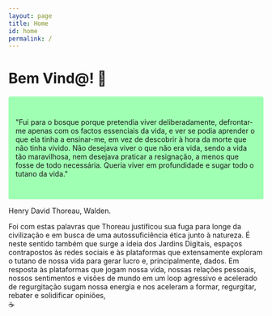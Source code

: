 ```yaml
---
layout: page
title: Home
id: home
permalink: /
---
```


# Bem Vind@! 🌱

<p style="padding: 3em 1em; background: #9fffb2; border-radius: 4px;">
  "Fui para o bosque porque pretendia viver deliberadamente, defrontar-me apenas com os factos essenciais da vida, e ver se podia aprender o que ela tinha a ensinar-me, em vez de descobrir à hora da morte que não tinha vivido. Não desejava viver o que não era vida, sendo a vida tão maravilhosa, nem desejava praticar a resignação, a menos que fosse de todo necessária. Queria viver em profundidade e sugar todo o tutano da vida."

Henry David Thoreau, Walden. 
</p>

Foi com estas palavras que Thoreau justificou sua fuga para longe da civilização e em busca de uma autossuficiência ética junto à natureza. É neste sentido também que surge a ideia dos Jardins Digitais, espaços contrapostos às redes sociais e às plataformas que extensamente exploram o tutano de nossa vida para gerar lucro e, principalmente, dados. Em resposta às plataformas que jogam nossa vida, nossas relações pessoais, nossos sentimentos e visões de mundo em um loop agressivo e acelerado de regurgitação sugam nossa energia e nos aceleram a formar, regurgitar, rebater e solidificar opiniões,   
☕️


<style>
  .wrapper {
    max-width: 46em;
  }
</style>
